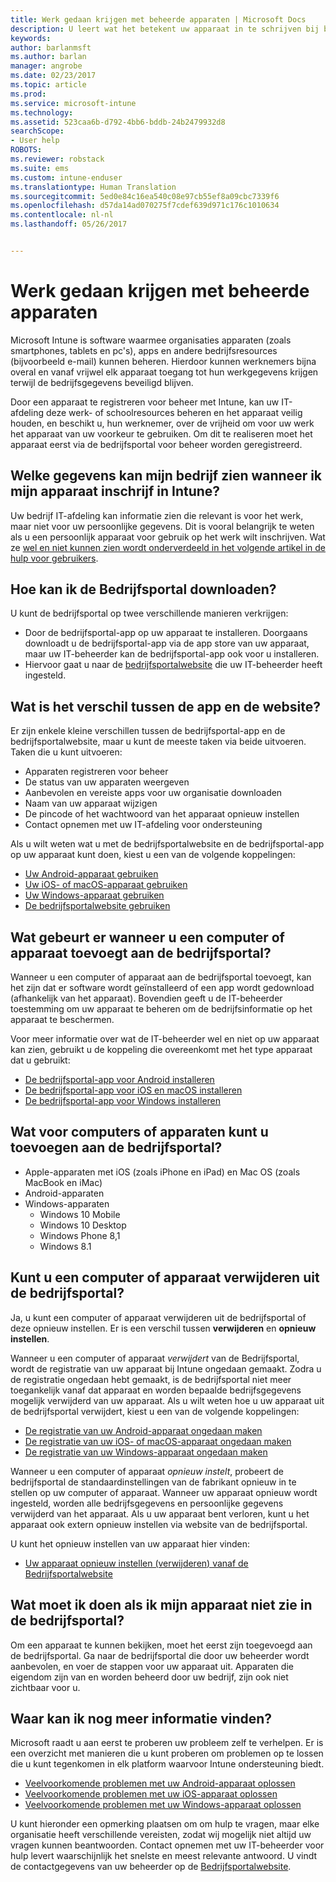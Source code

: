 ```yaml
---
title: Werk gedaan krijgen met beheerde apparaten | Microsoft Docs
description: U leert wat het betekent uw apparaat in te schrijven bij beheer met Intune.
keywords: 
author: barlanmsft
ms.author: barlan
manager: angrobe
ms.date: 02/23/2017
ms.topic: article
ms.prod: 
ms.service: microsoft-intune
ms.technology: 
ms.assetid: 523caa6b-d792-4bb6-bddb-24b2479932d8
searchScope:
- User help
ROBOTS: 
ms.reviewer: robstack
ms.suite: ems
ms.custom: intune-enduser
ms.translationtype: Human Translation
ms.sourcegitcommit: 5ed0e84c16ea540c08e97cb55ef8a09cbc7339f6
ms.openlocfilehash: d57da14ad070275f7cdef639d971c176c1010634
ms.contentlocale: nl-nl
ms.lasthandoff: 05/26/2017


---
```


# <a name="use-managed-devices-to-get-work-done"></a>Werk gedaan krijgen met beheerde apparaten
Microsoft Intune is software waarmee organisaties apparaten (zoals smartphones, tablets en pc's), apps en andere bedrijfsresources (bijvoorbeeld e-mail) kunnen beheren. Hierdoor kunnen werknemers bijna overal en vanaf vrijwel elk apparaat toegang tot hun werkgegevens krijgen terwijl de bedrijfsgegevens beveiligd blijven.

Door een apparaat te registreren voor beheer met Intune, kan uw IT-afdeling deze werk- of schoolresources beheren en het apparaat veilig houden, en beschikt u, hun werknemer, over de vrijheid om voor uw werk het apparaat van uw voorkeur te gebruiken. Om dit te realiseren moet het apparaat eerst via de bedrijfsportal voor beheer worden geregistreerd.

## <a name="what-information-can-my-company-see-when-i-enroll-my-device-in-intune"></a>Welke gegevens kan mijn bedrijf zien wanneer ik mijn apparaat inschrijf in Intune?
Uw bedrijf IT-afdeling kan informatie zien die relevant is voor het werk, maar niet voor uw persoonlijke gegevens. Dit is vooral belangrijk te weten als u een persoonlijk apparaat voor gebruik op het werk wilt inschrijven. Wat ze [wel en niet kunnen zien wordt onderverdeeld in het volgende artikel in de hulp voor gebruikers](what-info-can-your-company-see-when-you-enroll-your-device-in-intune.md).

## <a name="how-do-i-get-the-company-portal"></a>Hoe kan ik de Bedrijfsportal downloaden?
U kunt de bedrijfsportal op twee verschillende manieren verkrijgen:

- Door de bedrijfsportal-app op uw apparaat te installeren. Doorgaans downloadt u de bedrijfsportal-app via de app store van uw apparaat, maar uw IT-beheerder kan de bedrijfsportal-app ook voor u installeren.
- Hiervoor gaat u naar de [bedrijfsportalwebsite](https://portal.manage.microsoft.com) die uw IT-beheerder heeft ingesteld.

## <a name="whats-the-difference-between-the-app-and-the-website"></a>Wat is het verschil tussen de app en de website?
Er zijn enkele kleine verschillen tussen de bedrijfsportal-app en de bedrijfsportalwebsite, maar u kunt de meeste taken via beide uitvoeren. Taken die u kunt uitvoeren:

- Apparaten registreren voor beheer
- De status van uw apparaten weergeven
- Aanbevolen en vereiste apps voor uw organisatie downloaden
- Naam van uw apparaat wijzigen
- De pincode of het wachtwoord van het apparaat opnieuw instellen
- Contact opnemen met uw IT-afdeling voor ondersteuning

Als u wilt weten wat u met de bedrijfsportalwebsite en de bedrijfsportal-app op uw apparaat kunt doen, kiest u een van de volgende koppelingen:

- [Uw Android-apparaat gebruiken](using-your-android-device-with-intune.md)
- [Uw iOS- of macOS-apparaat gebruiken](using-your-ios-or-macOS-device-with-intune.md)
- [Uw Windows-apparaat gebruiken](using-your-windows-device-with-intune.md)
- [De bedrijfsportalwebsite gebruiken](using-the-intune-company-portal-website.md)

## <a name="what-happens-when-you-add-a-computer-or-device-to-the-company-portal"></a>Wat gebeurt er wanneer u een computer of apparaat toevoegt aan de bedrijfsportal?
Wanneer u een computer of apparaat aan de bedrijfsportal toevoegt, kan het zijn dat er software wordt geïnstalleerd of een app wordt gedownload (afhankelijk van het apparaat). Bovendien geeft u de IT-beheerder toestemming om uw apparaat te beheren om de bedrijfsinformatie op het apparaat te beschermen.

Voor meer informatie over wat de IT-beheerder wel en niet op uw apparaat kan zien, gebruikt u de koppeling die overeenkomt met het type apparaat dat u gebruikt:

- [De bedrijfsportal-app voor Android installeren](what-happens-if-you-install-the-company-portal-app-and-enroll-your-device-in-intune-android.md)
- [De bedrijfsportal-app voor iOS en macOS installeren](what-happens-if-you-install-the-company-portal-app-and-enroll-your-device-in-intune-ios.md)
- [De bedrijfsportal-app voor Windows installeren](what-info-can-your-company-see-when-you-enroll-your-device-in-intune.md)

## <a name="what-kind-of-computers-or-devices-can-you-add-to-the-company-portal"></a>Wat voor computers of apparaten kunt u toevoegen aan de bedrijfsportal?
-   Apple-apparaten met iOS (zoals iPhone en iPad) en Mac OS (zoals MacBook en iMac)
-   Android-apparaten
-   Windows-apparaten
    -   Windows 10 Mobile
    -   Windows 10 Desktop
    -   Windows Phone 8,1
    -   Windows 8.1

## <a name="can-you-remove-a-computer-or-device-from-the-company-portal"></a>Kunt u een computer of apparaat verwijderen uit de bedrijfsportal?
Ja, u kunt een computer of apparaat verwijderen uit de bedrijfsportal of deze opnieuw instellen. Er is een verschil tussen **verwijderen** en **opnieuw instellen**.

Wanneer u een computer of apparaat *verwijdert* van de Bedrijfsportal, wordt de registratie van uw apparaat bij Intune ongedaan gemaakt. Zodra u de registratie ongedaan hebt gemaakt, is de bedrijfsportal niet meer toegankelijk vanaf dat apparaat en worden bepaalde bedrijfsgegevens mogelijk verwijderd van uw apparaat. Als u wilt weten hoe u uw apparaat uit de bedrijfsportal verwijdert, kiest u een van de volgende koppelingen:

- [De registratie van uw Android-apparaat ongedaan maken](unenroll-your-device-from-intune-android.md)
- [De registratie van uw iOS- of macOS-apparaat ongedaan maken](unenroll-your-device-from-intune-ios.md)
- [De registratie van uw Windows-apparaat ongedaan maken](unenroll-your-device-from-intune-windows.md)

Wanneer u een computer of apparaat *opnieuw instelt*, probeert de bedrijfsportal de standaardinstellingen van de fabrikant opnieuw in te stellen op uw computer of apparaat. Wanneer uw apparaat opnieuw wordt ingesteld, worden alle bedrijfsgegevens en persoonlijke gegevens verwijderd van het apparaat. Als u uw apparaat bent verloren, kunt u het apparaat ook extern opnieuw instellen via website van de bedrijfsportal.

U kunt het opnieuw instellen van uw apparaat hier vinden:

- [Uw apparaat opnieuw instellen (verwijderen) vanaf de Bedrijfsportalwebsite](reset-erase-your-device-cpwebsite.md)

## <a name="what-if-i-cant-see-my-device-in-the-company-portal"></a>Wat moet ik doen als ik mijn apparaat niet zie in de bedrijfsportal?
Om een apparaat te kunnen bekijken, moet het eerst zijn toegevoegd aan de bedrijfsportal. Ga naar de bedrijfsportal die door uw beheerder wordt aanbevolen, en voer de stappen voor uw apparaat uit. Apparaten die eigendom zijn van en worden beheerd door uw bedrijf, zijn ook niet zichtbaar voor u.

## <a name="where-else-can-i-go-for-help"></a>Waar kan ik nog meer informatie vinden?
Microsoft raadt u aan eerst te proberen uw probleem zelf te verhelpen. Er is een overzicht met manieren die u kunt proberen om problemen op te lossen die u kunt tegenkomen in elk platform waarvoor Intune ondersteuning biedt.

- [Veelvoorkomende problemen met uw Android-apparaat oplossen](troubleshoot-your-device-android.md)
- [Veelvoorkomende problemen met uw iOS-apparaat oplossen](troubleshoot-your-device-ios.md)
- [Veelvoorkomende problemen met uw Windows-apparaat oplossen](troubleshoot-your-device-windows.md)

U kunt hieronder een opmerking plaatsen om om hulp te vragen, maar elke organisatie heeft verschillende vereisten, zodat wij mogelijk niet altijd uw vragen kunnen beantwoorden. Contact opnemen met uw IT-beheerder voor hulp levert waarschijnlijk het snelste en meest relevante antwoord. U vindt de contactgegevens van uw beheerder op de [Bedrijfsportalwebsite](https://portal.manage.microsoft.com).

